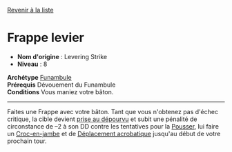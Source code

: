 [Revenir à la liste](list.md)

# Frappe levier

 * **Nom d'origine** : Levering Strike
 * **Niveau** : 8


<p><span id="ctl00_MainContent_DetailedOutput"><strong>Archétype</strong> <u><a href="https://2e.aonprd.com/Archetypes.aspx?ID=37">Funambule</a></u><br><strong>Prérequis</strong> Dévouement du Funambule<br><strong>Conditions</strong> Vous maniez votre bâton.<br></span></p>
<hr>
<p>Faites une Frappe avec votre bâton. Tant que vous n'obtenez pas d'échec critique, la cible devient <a href="https://2e.aonprd.com/Conditions.aspx?ID=16">prise au dépourvu</a> et subit une pénalité de circonstance de –2 à son DD contre les tentatives pour la <a href="https://2e.aonprd.com/Actions.aspx?ID=38">Pousser</a>, lui faire un <a href="https://2e.aonprd.com/Actions.aspx?ID=40">Croc-en-jambe</a> et de <a href="https://2e.aonprd.com/Actions.aspx?ID=29">Déplacement acrobatique</a> jusqu'au début de votre prochain tour.&nbsp;</p>